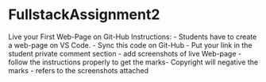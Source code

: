 # FullstackAssignment2
Live your First Web-Page on Git-Hub  Instructions:  - Students have to create a web-page on VS Code. - Sync this code on Git-Hub - Put your link in the student private comment section - add screenshots of live Web-page - follow the instructions properly to get the marks- Copyright will negative the marks - refers to the screenshots attached
